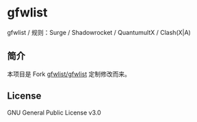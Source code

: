 # gfwlist
gfwlist / 规则：Surge / Shadowrocket / QuantumultX / Clash(X|A)

## 简介

本项目是 Fork [gfwlist/gfwlist](../../../../gfwlist/gfwlist) 定制修改而来。

## License

GNU General Public License v3.0